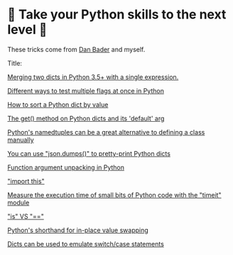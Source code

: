 # 🐍 Take your Python skills to the next level 🐍

These tricks come from <a href="https://dbader.org/">Dan Bader</a> and myself.

Title:

<a href="https://github.com/HuberTRoy/pythonTricks/blob/master/tricks/merge_two_dicts.py">Merging two dicts in Python 3.5+ with a single expression. </a>

<a href="https://github.com/HuberTRoy/pythonTricks/blob/master/tricks/test_multiple_flags_at_once.py">Different ways to test multiple flags at once in Python</a>

<a href="https://github.com/HuberTRoy/pythonTricks/blob/master/tricks/sort_dict_by_value.py">How to sort a Python dict by value</a>

<a href="https://github.com/HuberTRoy/pythonTricks/blob/master/tricks/get_on_dict_and_its_default.py">The get() method on Python dicts and its 'default' arg</a>

<a href="https://github.com/HuberTRoy/pythonTricks/blob/master/tricks/define_a_class_manually_by_namedtuple.py">Python's namedtuples can be a great alternative to defining a class manually</a>

<a href="https://github.com/HuberTRoy/pythonTricks/blob/master/tricks/use_json_pretty_print_dict.py">You can use "json.dumps()" to pretty-print Python dicts</a>

<a href="https://github.com/HuberTRoy/pythonTricks/blob/master/tricks/unpack_function_argument.py">Function argument unpacking in Python</a>

<a href="https://github.com/HuberTRoy/pythonTricks/blob/master/tricks/import_this.py">"import this"</a>


<a href="https://github.com/HuberTRoy/pythonTricks/blob/master/tricks/measure_the_execution_time_with_the_timeit_module.py.py">Measure the execution time of small bits of Python code with the "timeit" module</a>

<a href="https://github.com/HuberTRoy/pythonTricks/blob/master/tricks/is_vs_==.py">"is" VS "=="</a>

<a href="https://github.com/HuberTRoy/pythonTricks/blob/master/tricks/shorthand_for_in-place_value_swapping.py">Python's shorthand for in-place value swapping</a>

<a href="https://github.com/HuberTRoy/pythonTricks/blob/master/tricks/use_dict_to_replace_swich_case_statements.py">Dicts can be used to emulate switch/case statements</a>
